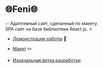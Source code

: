 # 🌐**Feni**🌐  

✅ Адаптивный сайт, сделанный по макету.  
SPA сайт на базе библиотеки React.js. ⚛️  

- [Демонстрация работы](https://feni.pages.dev/) 🔗   
- [Макет](https://www.figma.com/file/X9DR9ThkQiIW1Vv4BjDB1P/Whales-Design-2.0?type=design&node-id=299-461&mode=design) ✏️  

- [Изначальная ветка разработки](https://github.com/jkenix/jkenix.github.io/tree/feni)  
